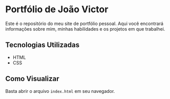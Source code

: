 # Portfólio de João Victor

Este é o repositório do meu site de portfólio pessoal. Aqui você encontrará informações sobre mim, minhas habilidades e os projetos em que trabalhei.

## Tecnologias Utilizadas

*   HTML
*   CSS

## Como Visualizar

Basta abrir o arquivo `index.html` em seu navegador.